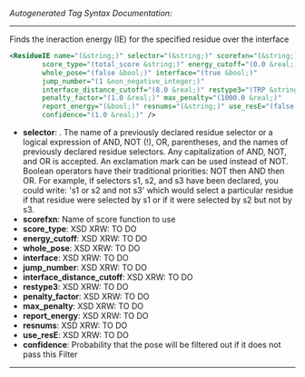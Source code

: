 <!-- THIS IS AN AUTOGENERATED FILE: Don't edit it directly, instead change the schema definition in the code itself. -->

_Autogenerated Tag Syntax Documentation:_

---
Finds the ineraction energy (IE) for the specified residue over the interface

```xml
<ResidueIE name="(&string;)" selector="(&string;)" scorefxn="(&string;)"
        score_type="(total_score &string;)" energy_cutoff="(0.0 &real;)"
        whole_pose="(false &bool;)" interface="(true &bool;)"
        jump_number="(1 &non_negative_integer;)"
        interface_distance_cutoff="(8.0 &real;)" restype3="(TRP &string;)"
        penalty_factor="(1.0 &real;)" max_penalty="(1000.0 &real;)"
        report_energy="(&bool;)" resnums="(&string;)" use_resE="(false &bool;)"
        confidence="(1.0 &real;)" />
```

-   **selector**: . The name of a previously declared residue selector or a logical expression of AND, NOT (!), OR, parentheses, and the names of previously declared residue selectors. Any capitalization of AND, NOT, and OR is accepted. An exclamation mark can be used instead of NOT. Boolean operators have their traditional priorities: NOT then AND then OR. For example, if selectors s1, s2, and s3 have been declared, you could write: 's1 or s2 and not s3' which would select a particular residue if that residue were selected by s1 or if it were selected by s2 but not by s3.
-   **scorefxn**: Name of score function to use
-   **score_type**: XSD XRW: TO DO
-   **energy_cutoff**: XSD XRW: TO DO
-   **whole_pose**: XSD XRW: TO DO
-   **interface**: XSD XRW: TO DO
-   **jump_number**: XSD XRW: TO DO
-   **interface_distance_cutoff**: XSD XRW: TO DO
-   **restype3**: XSD XRW: TO DO
-   **penalty_factor**: XSD XRW: TO DO
-   **max_penalty**: XSD XRW: TO DO
-   **report_energy**: XSD XRW: TO DO
-   **resnums**: XSD XRW: TO DO
-   **use_resE**: XSD XRW: TO DO
-   **confidence**: Probability that the pose will be filtered out if it does not pass this Filter

---
